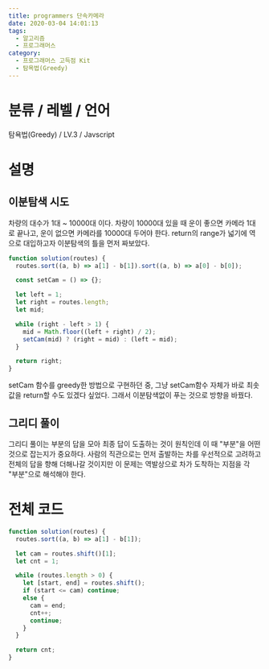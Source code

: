 ```yaml
---
title: programmers 단속카메라
date: 2020-03-04 14:01:13
tags:
  - 알고리즘
  - 프로그래머스
category:
  - 프로그래머스 고득점 Kit
  - 탐욕법(Greedy)
---
```


# 분류 / 레벨 / 언어

탐욕법(Greedy) / LV.3 / Javscript

# 설명

## 이분탐색 시도

차량의 대수가 1대 ~ 10000대 이다.
차량이 10000대 있을 때
운이 좋으면 카메라 1대로 끝나고, 운이 없으면 카메라를 10000대 두어야 한다.
return의 range가 넓기에 역으로 대입하고자 이분탐색의 틀을 먼저 짜보았다.

```javascript
function solution(routes) {
  routes.sort((a, b) => a[1] - b[1]).sort((a, b) => a[0] - b[0]);

  const setCam = () => {};

  let left = 1;
  let right = routes.length;
  let mid;

  while (right - left > 1) {
    mid = Math.floor((left + right) / 2);
    setCam(mid) ? (right = mid) : (left = mid);
  }

  return right;
}
```

setCam 함수를 greedy한 방법으로 구현하던 중,
그냥 setCam함수 자체가 바로 최솟값을 return할 수도 있겠다 싶었다.
그래서 이분탐색없이 푸는 것으로 방향을 바꿨다.

## 그리디 풀이

그리디 풀이는 부분의 답을 모아 최종 답이 도출하는 것이 원칙인데
이 때 "부분"을 어떤 것으로 잡는지가 중요하다.
사람의 직관으로는 먼저 출발하는 차를 우선적으로 고려하고 전체의 답을 향해 더해나갈 것이지만
이 문제는 역발상으로 차가 도착하는 지점을 각 "부분"으로 해석해야 한다.

# 전체 코드

```javascript
function solution(routes) {
  routes.sort((a, b) => a[1] - b[1]);

  let cam = routes.shift()[1];
  let cnt = 1;

  while (routes.length > 0) {
    let [start, end] = routes.shift();
    if (start <= cam) continue;
    else {
      cam = end;
      cnt++;
      continue;
    }
  }

  return cnt;
}
```

